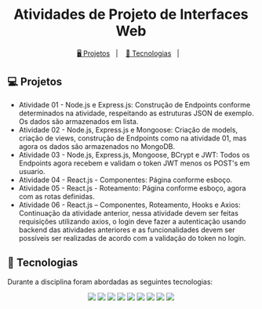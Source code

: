 <h1 align="center">
  Atividades de Projeto de Interfaces Web
</h1>

<p align="center">
  <a href="#-projetos">🖥️ Projetos</a>&nbsp;&nbsp;&nbsp;|&nbsp;&nbsp;&nbsp;
  <a href="#-tecnologias">🚀 Tecnologias</a>&nbsp;&nbsp;&nbsp;|&nbsp;&nbsp;&nbsp;
</p>


## 💻 Projetos

* Atividade 01 - Node.js e Express.js: Construção de Endpoints conforme determinados na atividade, respeitando as estruturas JSON de exemplo. Os dados são armazenados em lista.  
* Atividade 02 - Node.js, Express.js e Mongoose: Criação de models, criação de views, construção de Endpoints como na atividade 01, mas agora os dados são armazenados no MongoDB.  
* Atividade 03 - Node.js, Express.js, Mongoose, BCrypt e JWT: Todos os Endpoints agora recebem e validam o token JWT menos os POST's em usuario.  
* Atividade 04 - React.js - Componentes: Página conforme esboço.  
* Atividade 05 - React.js - Roteamento: Página conforme esboço, agora com as rotas definidas.  
* Atividade 06 - React.js – Componentes, Roteamento, Hooks e Axios: Continuação da atividade anterior, nessa atividade devem ser feitas requisições utilizando axios, o login deve fazer a autenticação usando backend das atividades anteriores e as funcionalidades devem ser possíveis ser realizadas de acordo com a validação do token no login.  

## 🚀 Tecnologias

Durante a disciplina foram abordadas as seguintes tecnologias:

<p align="center">
    <img src="https://img.shields.io/badge/JavaScript-323330?style=for-the-badge&logo=javascript&logoColor=F7DF1E">
    <img src="https://img.shields.io/badge/node.js-6DA55F?style=for-the-badge&logo=node.js&logoColor=white">
    <img src="https://img.shields.io/badge/express.js-%23404d59.svg?style=for-the-badge&logo=express&logoColor=%2361DAFB">
    <img src="https://img.shields.io/badge/MongoDB-4EA94B?style=for-the-badge&logo=mongodb&logoColor=white">
    <img src="https://img.shields.io/badge/JWT-black?style=for-the-badge&logo=JSON%20web%20tokens">
    <img src="https://img.shields.io/badge/Insomnia-black?style=for-the-badge&logo=insomnia&logoColor=5849BE">
    <img src="https://img.shields.io/badge/React-20232A?style=for-the-badge&logo=react&logoColor=61DAFB">
    <img src="https://img.shields.io/badge/React_Router-CA4245?style=for-the-badge&logo=react-router&logoColor=white">
    <img src="https://img.shields.io/badge/React%20Hook%20Form-%23EC5990.svg?style=for-the-badge&logo=reacthookform&logoColor=white">
</p>
